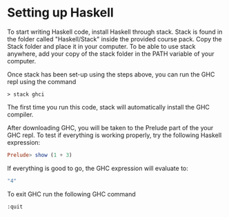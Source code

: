 # Setting up Haskell

To start writing Haskell code, install Haskell through stack. Stack is found in the folder called "Haskell/Stack" inside the provided course pack. Copy the Stack folder and place it in your computer. To be able to use stack anywhere, add your copy of the stack folder in the PATH variable of your computer.

Once stack has been set-up using the steps above, you can run the GHC repl using the command 

```
> stack ghci
```

The first time you run this code, stack will automatically install the GHC compiler. 

After downloading GHC, you will be taken to the Prelude part of the your GHC repl. To test if everything is working properly, try the following Haskell expression:

```haskell
Prelude> show (1 + 3)
```

If everything is good to go, the GHC expression will evaluate to:

```haskell
"4"
```

To exit GHC run the following GHC command

```
:quit
```

